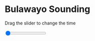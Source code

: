 <h1>Bulawayo Sounding</h1>
<p>Drag the slider to change the time</p>

<div class="slidecontainer">
<input oninput='setImage(this)' class="slider" type="range" min="0" max="6" value="0" step="1" />
<img id='img'/>
</div>

<script>
var img = document.getElementById('img');
var img_array = ['/assets/images/skwt/skd_bulawayo_wrfout_d01_2020-06-21_12:00:00.png',
'/assets/images/skwt/skd_bulawayo_wrfout_d01_2020-06-21_18:00:00.png',
'/assets/images/skwt/skd_bulawayo_wrfout_d01_2020-06-22_00:00:00.png',
'/assets/images/skwt/skd_bulawayo_wrfout_d01_2020-06-22_06:00:00.png',
'/assets/images/skwt/skd_bulawayo_wrfout_d01_2020-06-22_12:00:00.png',
'/assets/images/skwt/skd_bulawayo_wrfout_d01_2020-06-22_18:00:00.png',];
function setImage(obj)
{
        var value = obj.value;
        img.src = img_array[value];

}
</script>
